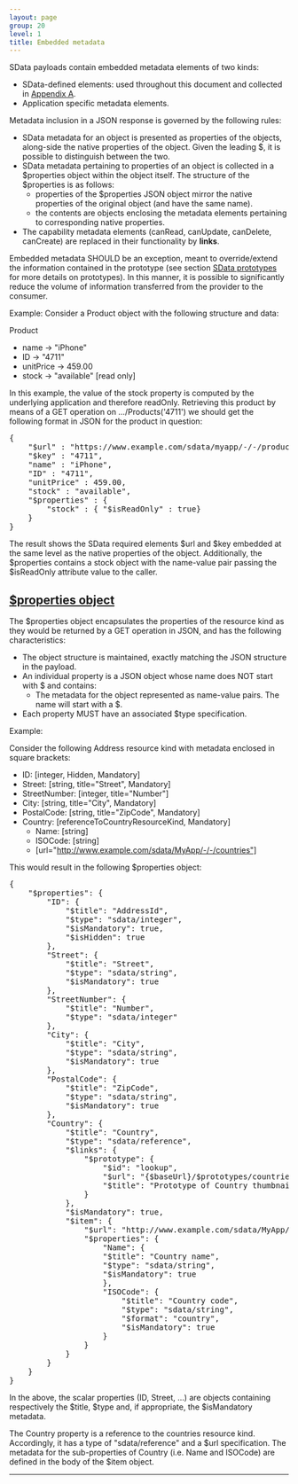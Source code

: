 ```yaml
---
layout: page
group: 20
level: 1
title: Embedded metadata
---
```


SData payloads contain embedded metadata elements of two kinds:

*  SData-defined elements: used throughout this document and collected in [Appendix A](../05-AppendixA/).
*  Application specific metadata elements.

Metadata inclusion in a JSON response is governed by the following rules:

*  SData metadata for an object is presented as properties of the objects, along-side the native 
properties of the object. Given the leading $, it is possible to distinguish between the two.
*  SData metadata pertaining to properties of an object is collected in a $properties object
within the object itself.  The structure of the $properties is as follows:
    *  properties of the $properties JSON object mirror the native properties of the original 
object (and have the same name). 
    *  the contents are objects enclosing the metadata elements pertaining to corresponding 
native properties.
*  The capability metadata elements (canRead, canUpdate, canDelete, canCreate) are replaced 
in their functionality by **links**.  

Embedded metadata SHOULD be an exception, meant to override/extend the information contained 
in the prototype (see section [SData prototypes](../05-1000/) for more details on prototypes). In this manner, it is possible to 
significantly reduce the volume of information transferred from the provider to the consumer.

Example:   Consider a Product object with the following structure and data:

Product   

*  name     -> "iPhone"
*  ID      -> "4711"
*  unitPrice  ->  459.00
*  stock    -> "available"  [read only]

In this example, the value of the stock property is computed by the underlying application and therefore 
readOnly.  Retrieving this product by means of a GET operation on &hellip;/Products('4711') we should get 
the following format in JSON for the product in question:

<pre>
{ 
    "$url" : "https://www.example.com/sdata/myapp/-/-/products('4711')", 
    "$key" : "4711", 
    "name" : "iPhone", 
    "ID" : "4711", 
    "unitPrice" : 459.00, 
    "stock" : "available", 
    "$properties" : {
        "stock" : { "$isReadOnly" : true}
    }
}
</pre>

The result shows the SData required elements $url and $key embedded at the same level as the native 
properties of the object.  Additionally, the $properties contains a stock object with the name-value 
pair passing the $isReadOnly attribute value to the caller.

## <a name="properties-object" href="#properties-object">$properties object</a>

The $properties object encapsulates the properties of the resource kind as they would be returned by 
a GET operation in JSON, and has the following characteristics: 

*  The object structure is maintained, exactly matching the JSON structure in the payload.
*  An individual property is a JSON object whose name does NOT start with $ and contains:
    *  The metadata for the object represented as name-value pairs. The name will start with a $.
*  Each property MUST have an associated $type specification.

Example:

Consider the following Address resource kind with metadata enclosed in square brackets:

*  ID: [integer, Hidden, Mandatory]
*  Street: [string, title="Street", Mandatory]
*  StreetNumber: [integer, title="Number"]
*  City: [string, title="City", Mandatory]
*  PostalCode: [string, title="ZipCode", Mandatory]
*  Country: [referenceToCountryResourceKind, Mandatory]
    *  Name: [string]
    *  ISOCode: [string]
    *  [url="http://www.example.com/sdata/MyApp/-/-/countries"] 

This would result in the following $properties object:

<pre>
{
    "$properties": {
        "ID": {
            "$title": "AddressId",
            "$type": "sdata/integer",
            "$isMandatory": true,
            "$isHidden": true
        },
        "Street": {
            "$title": "Street",
            "$type": "sdata/string",
            "$isMandatory": true
        },
        "StreetNumber": {
            "$title": "Number",
            "$type": "sdata/integer"
        },
        "City": {
            "$title": "City",
            "$type": "sdata/string",
            "$isMandatory": true
        },
        "PostalCode": {
            "$title": "ZipCode",
            "$type": "sdata/string",
            "$isMandatory": true
        },
        "Country": {
            "$title": "Country",
            "$type": "sdata/reference",
            "$links": {
                "$prototype": {
                    "$id": "lookup",
                    "$url": "{$baseUrl}/$prototypes/countries('{$id}')",
                    "$title": "Prototype of Country thumbnail"
                }
            },
            "$isMandatory": true,
            "$item": {
                "$url": "http://www.example.com/sdata/MyApp/-/-/countries('{ISOCode}')",
                "$properties": {
                    "Name": {
                    "$title": "Country name",
                    "$type": "sdata/string",
                    "$isMandatory": true
                    },
                    "ISOCode": {
                        "$title": "Country code",
                        "$type": "sdata/string",
                        "$format": "country",
                        "$isMandatory": true
                    }
                }
            }
        }
    }
}
</pre>

In the above, the scalar properties (ID, Street, &hellip;) are objects containing respectively the 
$title, $type and, if appropriate, the $isMandatory metadata.
 
The Country property is a reference to the countries resource kind.  Accordingly, it has a type 
of "sdata/reference" and a $url specification.  The metadata for the sub-properties of 
Country (i.e. Name and ISOCode) are defined in the body of the $item object.

***